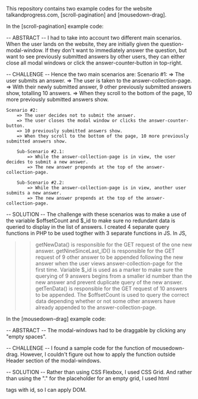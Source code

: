 This repository contains two example codes for the website talkandprogress.com, [scroll-pagination] and [mousedown-drag].

In the [scroll-pagination] example code:

-- ABSTRACT --
I had to take into account two different main scenarios. When the user lands on the website, they are initially given the question-modal-window. If they don't want to immediately answer the question, but want to see previously submitted answers by other users, they can either close all modal windows or click the answer-counter-button in top-right.

-- CHALLENGE --
Hence the two main scenarios are:
Scenario #1:
=> The user submits an answer.
=> The user is taken to the answer-collection-page.
=> With their newly submitted answer, 9 other previously submitted answers show, totalling 10 answers.
=> When they scroll to the bottom of the page, 10 more previously submitted answers show.

    Scenario #2:
        => The user decides not to submit the answer.
        => The user closes the modal window or clicks the answer-counter-button.
        => 10 previously submitted answers show.
        => When they scroll to the bottom of the page, 10 more previously submitted answers show.

        Sub-Scenario #2.1:
            => While the answer-collection-page is in view, the user decides to submit a new answer.
            => The new answer prepends at the top of the answer-collection-page.

        Sub-Scenario #2.2:
            => While the answer-collection-page is in view, another user submits a new answer.
            => The new answer prepends at the top of the answer-collection-page.

-- SOLUTION --
The challenge with these scenarios was to make a use of the variable $offsetCount and $\_id to make sure no redundant data is queried to display in the list of answers.
I created 4 separate query functions in PHP to be used togther with 3 separate functions in JS.
In JS,

> > getNewData() is responsible for the GET request of the one new answer.
> > getNineSinceLast_ID() is responsible for the GET request of 9 other answer to be appended following the new answer when the user views answer-collection-page for the first time. Variable $\_id is used as a marker to make sure the querying of 9 answers begins from a smaller id number than the new answer and prevent duplicate query of the new answer.
> > getTenData() is responsible for the GET request of 10 answers to be appended. The $offsetCount is used to query the correct data depending whether or not some other answers have already appended to the answer-collection-page.

In the [mousedown-drag] example code:

-- ABSTRACT --
The modal-windows had to be draggable by clicking any "empty spaces".

-- CHALLENGE --
I found a sample code for the function of mousedown-drag. However, I couldn't figure out how to apply the function outside Header section of the modal-windows.

-- SOLUTION --
Rather than using CSS Flexbox, I used CSS Grid.
And rather than using the "." for the placeholder for an empty grid, I used html <div> tags with id, so I can apply DOM.
